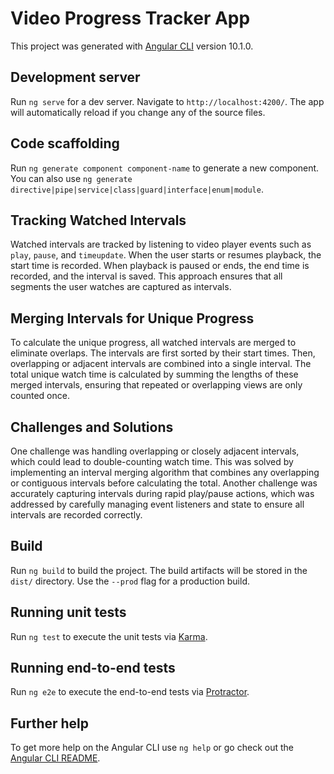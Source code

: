 # Video Progress Tracker App

This project was generated with [Angular CLI](https://github.com/angular/angular-cli) version 10.1.0.

## Development server

Run `ng serve` for a dev server. Navigate to `http://localhost:4200/`. The app will automatically reload if you change any of the source files.

## Code scaffolding

Run `ng generate component component-name` to generate a new component. You can also use `ng generate directive|pipe|service|class|guard|interface|enum|module`.

## Tracking Watched Intervals

Watched intervals are tracked by listening to video player events such as `play`, `pause`, and `timeupdate`. When the user starts or resumes playback, the start time is recorded. When playback is paused or ends, the end time is recorded, and the interval is saved. This approach ensures that all segments the user watches are captured as intervals.

## Merging Intervals for Unique Progress

To calculate the unique progress, all watched intervals are merged to eliminate overlaps. The intervals are first sorted by their start times. Then, overlapping or adjacent intervals are combined into a single interval. The total unique watch time is calculated by summing the lengths of these merged intervals, ensuring that repeated or overlapping views are only counted once.

## Challenges and Solutions

One challenge was handling overlapping or closely adjacent intervals, which could lead to double-counting watch time. This was solved by implementing an interval merging algorithm that combines any overlapping or contiguous intervals before calculating the total. Another challenge was accurately capturing intervals during rapid play/pause actions, which was addressed by carefully managing event listeners and state to ensure all intervals are recorded correctly.

## Build

Run `ng build` to build the project. The build artifacts will be stored in the `dist/` directory. Use the `--prod` flag for a production build.

## Running unit tests

Run `ng test` to execute the unit tests via [Karma](https://karma-runner.github.io).

## Running end-to-end tests

Run `ng e2e` to execute the end-to-end tests via [Protractor](http://www.protractortest.org/).

## Further help

To get more help on the Angular CLI use `ng help` or go check out the [Angular CLI README](https://github.com/angular/angular-cli/blob/master/README.md).